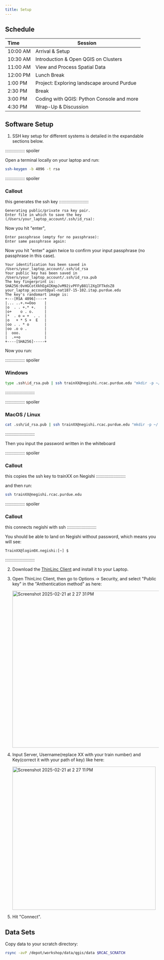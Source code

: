 ```yaml
---
title: Setup
---
```


## Schedule

| **Time**  | **Session**  |
|:---|-------------|
| 10:00 AM | Arrival & Setup  |
| 10:30 AM | Introduction & Open QGIS on Clusters |
| 11:00 AM | View and Process Spatial Data |
| 12:00 PM | Lunch Break |
| 1:00 PM | Project: 	Exploring landscape around Purdue |
| 2:30 PM | Break |
| 3:00 PM | Coding with QGIS: Python Console and more |
| 4:30 PM | Wrap-Up & Discussion |


## Software Setup

1. SSH key setup for different systems is detailed in the expandable sections below.


:::::::::::::::: spoiler

Open a terminal locally on your laptop and run:

```sh
ssh-keygen -b 4096 -t rsa
```

:::::::::::::::: spoiler
### Callout
this generates the ssh key
::::::::::::::::::::::::

```output
Generating public/private rsa key pair.
Enter file in which to save the key (/Users/your_laptop_account/.ssh/id_rsa):
```

Now you hit "enter",

```output
Enter passphrase (empty for no passphrase):
Enter same passphrase again:
```

Now you hit "enter" again twice to confirm your input passphrase (no passphrase in this case).

```output
Your identification has been saved in /Users/your_laptop_account/.ssh/id_rsa
Your public key has been saved in /Users/your_laptop_account/.ssh/id_rsa.pub
The key fingerprint is:
SHA256:0vHGCotXkhEg4IKmpJvM92ivPFFyB81l2XgIFTkdsZ8 your_laptop_account@pal-nat187-15-102.itap.purdue.edu
The key's randomart image is:
+---[RSA 4096]----+
|... ..+.+=Ooo    |
|o  . . +.* +.    |
|o+    o . o.     |
|*  . o = +  . .  |
|o   + * S +  E   |
|oo . . * o       |
|oo .o o .        |
|  ooo.           |
|  .++o           |
+----[SHA256]-----+
```

Now you run:

:::::::::::::::: spoiler
### Windows
```sh
type .ssh\id_rsa.pub | ssh trainXX@negishi.rcac.purdue.edu "mkdir -p ~/.ssh; cat >> ~/.ssh/authorized_keys"
```
::::::::::::::::::::::::

:::::::::::::::: spoiler
### MacOS / Linux
```sh
cat .ssh/id_rsa.pub | ssh trainXX@negishi.rcac.purdue.edu "mkdir -p ~/.ssh; cat >> ~/.ssh/authorized_keys"
```
::::::::::::::::::::::::

Then you input the password written in the whiteboard

:::::::::::::::: spoiler
### Callout
this copies the ssh key to trainXX on Negishi
::::::::::::::::::::::::

and then run:

```sh
ssh trainXX@negishi.rcac.purdue.edu
```
:::::::::::::::: spoiler
### Callout
this connects negishi with ssh
::::::::::::::::::::::::

You should be able to land on Negishi without password, which means you will see:
```output
TrainXX@login0X.negishi:[~] $
```
::::::::::::::::::::::::

2. Download the [ThinLinc Client](https://www.cendio.com/thinlinc/download/) and install it to your Laptop.
3. Open ThinLinc Client, then go to Options -> Security, and select "Public key" in the "Anthentication method" as here:
   
   <img width="514" alt="Screenshot 2025-02-21 at 2 27 31 PM" src="https://github.com/user-attachments/assets/1e3e6a5b-8882-4546-b1e3-de313743ad61" />
   
5. Input Server, Username(replace XX with your train number) and Key(correct it with your path of key) like here:
   
   <img width="469" alt="Screenshot 2025-02-21 at 2 27 11 PM" src="https://github.com/user-attachments/assets/7889bdce-6cbd-4cf0-a2eb-a585d83489c4" />
   
6. Hit "Connect".
   
   
## Data Sets

Copy data to your scratch directory:

```sh
rsync -avP /depot/workshop/data/qgis/data $RCAC_SCRATCH
```
